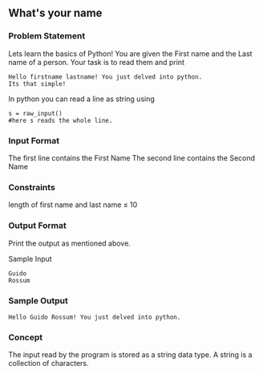 ## What's your name


### Problem Statement

Lets learn the basics of Python! You are given the First name and the Last name of a person. Your task is to read them and print

    Hello firstname lastname! You just delved into python.
    Its that simple! 
    
In python you can read a line as string using

    s = raw_input()
    #here s reads the whole line.  

### Input Format

The first line contains the First Name 
The second line contains the Second Name

### Constraints 

length of first name and last name ≤ 10

### Output Format

Print the output as mentioned above.

Sample Input

    Guido
    Rossum

### Sample Output


    Hello Guido Rossum! You just delved into python.

### Concept

The input read by the program is stored as a string data type. A string is a collection of characters.

